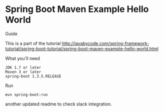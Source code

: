# Spring Boot Maven Example Hello World

Guide

This is a part of the tutorial http://javabycode.com/spring-framework-tutorial/spring-boot-tutorial/spring-boot-maven-example-hello-world.html

What you'll need

    JDK 1.7 or later
    Maven 3 or later
    spring-boot 1.3.5.RELEASE


Run

    mvn spring-boot:run


another updated readme to check slack integration. 
